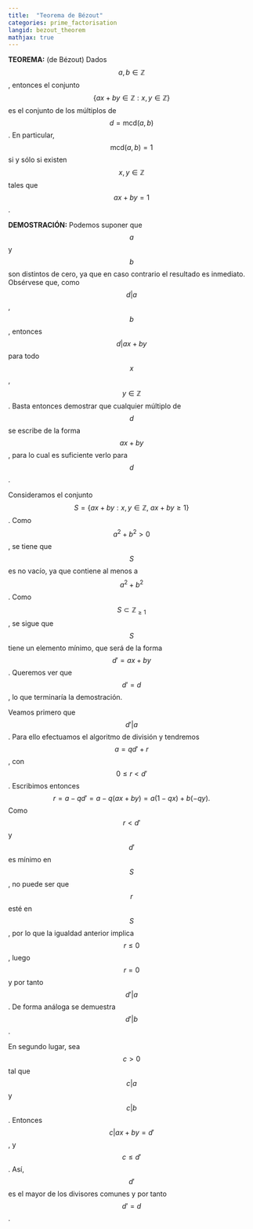 ```yaml
---
title:  "Teorema de Bézout"
categories: prime_factorisation
langid: bezout_theorem
mathjax: true
---
```


<b>TEOREMA:</b> (de Bézout) Dados $$a,b\in\mathbb{Z}$$, entonces el conjunto $$\{ax+by\in\mathbb{Z}: x,y\in\mathbb{Z}\}$$ es el conjunto de los múltiplos de $$d=\text{mcd}(a,b)$$. En particular, $$\text{mcd}(a,b)=1$$ si y sólo si existen $$x,y\in\mathbb{Z}$$ tales que $$ax+by=1$$.

<b>DEMOSTRACIÓN:</b> Podemos suponer que $$a$$ y $$b$$ son distintos de cero, ya que en caso contrario el resultado es inmediato. Obsérvese que, como $$d\vert a$$, $$b$$, entonces $$d\vert ax+by$$ para todo $$x$$, $$y\in\mathbb{Z}$$. Basta entonces demostrar que cualquier múltiplo de $$d$$ se escribe de la forma $$ax+by$$, para lo cual es suficiente verlo para $$d$$.

Consideramos el conjunto $$S=\{ax+by: x,y\in\mathbb{Z},\ ax+by\ge1\}$$. Como $$a^2+b^2>0$$, se tiene que $$S$$ es no vacío, ya que contiene al menos a $$a^2+b^2$$. Como $$S\subset\mathbb{Z}_{\ge1}$$, se sigue que $$S$$ tiene un elemento mínimo, que será de la forma $$d'=ax+by$$. Queremos ver que $$d'=d$$, lo que terminaría la demostración.

Veamos primero que $$d'\vert a$$. Para ello efectuamos el algoritmo de división y tendremos $$a=qd'+r$$, con $$0\le r\lt d'$$. Escribimos entonces $$r=a-qd'=a-q(ax+by)=a(1-qx)+b(-qy).$$ Como $$r\lt d'$$ y $$d'$$ es mínimo en $$S$$, no puede ser que $$r$$ esté en $$S$$, por lo que la igualdad anterior implica $$r\le 0$$, luego $$r=0$$ y por tanto $$d'\vert a$$. De forma análoga se demuestra $$d'\vert b$$.

En segundo lugar, sea $$c>0$$ tal que $$c\vert a$$ y $$c\vert b$$. Entonces $$c\vert ax+by=d'$$, y $$c\le d'$$. Así, $$d'$$ es el mayor de los divisores comunes y por tanto $$d'=d$$.